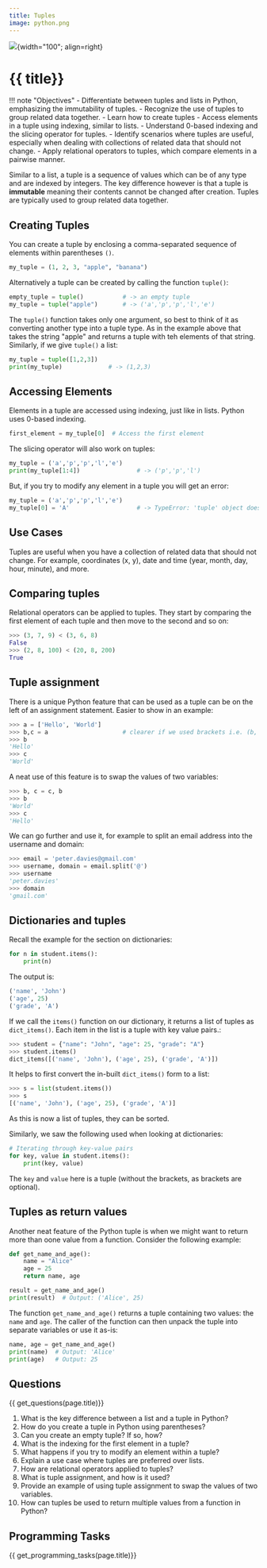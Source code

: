 ```yaml
---
title: Tuples
image: python.png
---
```


![](../../assets/images/topics/{{image}}){width="100"; align=right}

# {{ title}}

!!! note "Objectives"
    - Differentiate between tuples and lists in Python, emphasizing the immutability of tuples.
    - Recognize the use of tuples to group related data together.
    - Learn how to create tuples
    - Access elements in a tuple using indexing, similar to lists.
    - Understand 0-based indexing and the slicing operator for tuples.
    - Identify scenarios where tuples are useful, especially when dealing with collections of related data that should not change.
    - Apply relational operators to tuples, which compare elements in a pairwise manner.

Similar to a list, a tuple is a sequence of values which can be of any type and are indexed by integers.  The key difference however is that a tuple is **immutable** meaning their contents cannot be changed after creation.  Tuples are typically used to group related data together.

## Creating Tuples
You can create a tuple by enclosing a comma-separated sequence of elements within parentheses `()`.

```python
my_tuple = (1, 2, 3, "apple", "banana")
```

Alternatively a tuple can be created by calling the function `tuple()`:

```py
empty_tuple = tuple()           # -> an empty tuple
my_tuple = tuple("apple")       # -> ('a','p','p','l','e')
```

The `tuple()` function takes only one argument, so best to think of it as converting another type into a tuple type.  As in the example above that takes the string "apple" and returns a tuple with teh elements of that string.  Similarly, if we give `tuple()` a list:

```py
my_tuple = tuple([1,2,3])
print(my_tuple)             # -> (1,2,3)
```

## Accessing Elements
Elements in a tuple are accessed using indexing, just like in lists. Python uses 0-based indexing.

```python
first_element = my_tuple[0]  # Access the first element
```

The slicing operator will also work on tuples:

```py
my_tuple = ('a','p','p','l','e')
print(my_tuple[1:4])                # -> ('p','p','l')
```

But, if you try to modify any element in a tuple you will get an error:

```py
my_tuple = ('a','p','p','l','e')
my_tuple[0] = 'A'                   # -> TypeError: 'tuple' object does not support item assignment
```

## Use Cases

Tuples are useful when you have a collection of related data that should not change. For example, coordinates (x, y), date and time (year, month, day, hour, minute), and more.

## Comparing tuples

Relational operators can be applied to tuples.  They start by comparing the first element of each tuple and then move to the second and so on:

```py
>>> (3, 7, 9) < (3, 6, 8)
False
>>> (2, 8, 100) < (20, 8, 200)
True
```

## Tuple assignment

There is a unique Python feature that can be used as a tuple can be on the left of an assignment statement.  Easier to show in an example:

```py
>>> a = ['Hello', 'World']
>>> b,c = a                     # clearer if we used brackets i.e. (b, c) = a
>>> b
'Hello'
>>> c
'World'
```

A neat use of this feature is to swap the values of two variables:

```py
>>> b, c = c, b
>>> b
'World'
>>> c
'Hello'
```

We can go further and use it, for example to split an email address into the username and domain:

```py
>>> email = 'peter.davies@gmail.com'
>>> username, domain = email.split('@')
>>> username
'peter.davies'
>>> domain
'gmail.com'
```

## Dictionaries and tuples

Recall the example for the section on dictionaries:

```py
for n in student.items():
    print(n)            
```

The output is:

```py
('name', 'John')
('age', 25)
('grade', 'A')
```

If we call the `items()` function on our dictionary, it returns a list of tuples as `dict_items()`.  Each item in the list is a tuple with key value pairs.:

```py
>>> student = {"name": "John", "age": 25, "grade": "A"}
>>> student.items()
dict_items([('name', 'John'), ('age', 25), ('grade', 'A')])
```

It helps to first convert the in-built `dict_items()` form to a list:

```py
>>> s = list(student.items())
>>> s
[('name', 'John'), ('age', 25), ('grade', 'A')]
```

As this is now a list of tuples, they can be sorted.

Similarly, we saw the following used when looking at dictionaries:

```py
# Iterating through key-value pairs
for key, value in student.items():
    print(key, value)
```

The `key` and `value` here is a tuple (without the brackets, as brackets are optional).

## Tuples as return values

Another neat feature of the Python tuple is when we might want to return more than oone value from a function.  Consider the following example:

```py
def get_name_and_age():
    name = "Alice"
    age = 25
    return name, age

result = get_name_and_age()
print(result)  # Output: ('Alice', 25)
```

The function `get_name_and_age()` returns a tuple containing two values: the `name` and `age`. The caller of the function can then unpack the tuple into separate variables or use it as-is:

```py
name, age = get_name_and_age()
print(name)  # Output: 'Alice'
print(age)   # Output: 25
```

## Questions

{{ get_questions(page.title)}}

1. What is the key difference between a list and a tuple in Python?
2. How do you create a tuple in Python using parentheses?
3. Can you create an empty tuple? If so, how?
4. What is the indexing for the first element in a tuple?
5. What happens if you try to modify an element within a tuple?
6. Explain a use case where tuples are preferred over lists.
7. How are relational operators applied to tuples?
8. What is tuple assignment, and how is it used?
9. Provide an example of using tuple assignment to swap the values of two variables.
10. How can tuples be used to return multiple values from a function in Python?


## Programming Tasks

{{ get_programming_tasks(page.title)}}